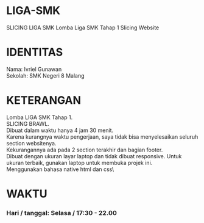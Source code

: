 # LIGA-SMK
SLICING LIGA SMK
Lomba Liga SMK
Tahap 1
Slicing Website
# IDENTITAS
Nama: Ivriel Gunawan\
Sekolah: SMK Negeri 8 Malang
# KETERANGAN
Lomba LIGA SMK Tahap 1.\
SLICING BRAWL.\
Dibuat dalam waktu hanya 4 jam 30 menit.\
Karena kurangnya waktu pengerjaan, saya tidak bisa menyelesaikan seluruh section websitenya.\
Kekurangannya ada pada 2 section terakhir dan bagian footer.\
Dibuat dengan ukuran layar laptop dan tidak dibuat responsive. Untuk ukuran terbaik, gunakan laptop untuk membuka projek ini.\
Menggunakan bahasa native html dan css\
# WAKTU
### Hari / tanggal: Selasa / 17:30 - 22.00
